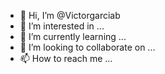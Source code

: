 - 👋 Hi, I’m @Victorgarciab
- 👀 I’m interested in ...
- 🌱 I’m currently learning ...
- 💞️ I’m looking to collaborate on ...
- 📫 How to reach me ...

<!---
Victorgarciab/Victorgarciab is a ✨ special ✨ repository because its `README.md` (this file) appears on your GitHub profile.
You can click the Preview link to take a look at your changes.
--->
